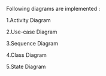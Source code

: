 Following diagrams are implemented :

1.Activity Diagram

2.Use-case Diagram 

3.Sequence Diagram

4.Class Diagram 

5.State Diagram
